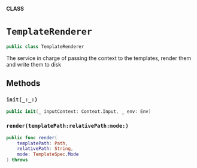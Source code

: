**CLASS**

# `TemplateRenderer`

```swift
public class TemplateRenderer
```

The service in charge of passing the context to the templates, render them
and write them to disk

## Methods
### `init(_:_:)`

```swift
public init(_ inputContext: Context.Input, _ env: Env)
```

### `render(templatePath:relativePath:mode:)`

```swift
public func render(
    templatePath: Path,
    relativePath: String,
    mode: TemplateSpec.Mode
) throws
```
